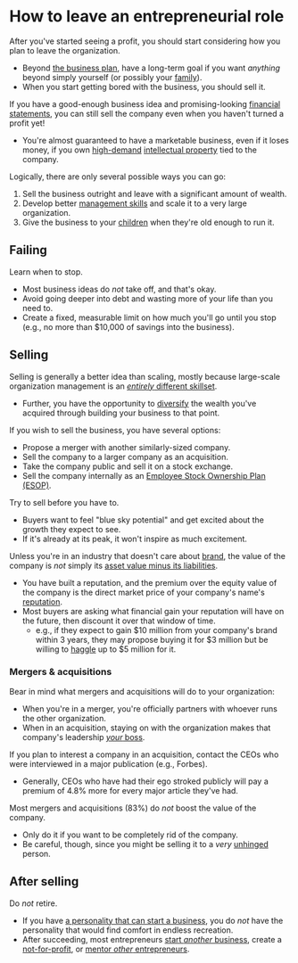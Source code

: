 
# How to leave an entrepreneurial role

After you've started seeing a profit, you should start considering how you plan to leave the organization.

- Beyond [the business plan](entrepreneur-3_plan.md), have a long-term goal if you want *anything* beyond simply yourself (or possibly your [family](people-family.md)).
- When you start getting bored with the business, you should sell it.

If you have a good-enough business idea and promising-looking [financial statements](money-accounting.md), you can still sell the company even when you haven't turned a profit yet!

- You're almost guaranteed to have a marketable business, even if it loses money, if you own [high-demand](economics.md) [intellectual property](legal-ip.md) tied to the company.

Logically, there are only several possible ways you can go:

1. Sell the business outright and leave with a significant amount of wealth.
2. Develop better [management skills](mgmt-1_why.md) and scale it to a very large organization.
3. Give the business to your [children](people-family.md) when they're old enough to run it.

## Failing

Learn when to stop.

- Most business ideas do *not* take off, and that's okay.
- Avoid going deeper into debt and wasting more of your life than you need to.
- Create a fixed, measurable limit on how much you'll go until you stop (e.g., no more than $10,000 of savings into the business).

## Selling

Selling is generally a better idea than scaling, mostly because large-scale organization management is an [*entirely* different skillset](mgmt-7_changes.md).

- Further, you have the opportunity to [diversify](money-investing.md) the wealth you've acquired through building your business to that point.

If you wish to sell the business, you have several options:

- Propose a merger with another similarly-sized company.
- Sell the company to a larger company as an acquisition.
- Take the company public and sell it on a stock exchange.
- Sell the company internally as an [Employee Stock Ownership Plan (ESOP)](money-accounting.md).

Try to sell before you have to.

- Buyers want to feel "blue sky potential" and get excited about the growth they expect to see.
- If it's already at its peak, it won't inspire as much excitement.

Unless you're in an industry that doesn't care about [brand](marketing.md), the value of the company is *not* simply its [asset value minus its liabilities](money-accounting.md).

- You have built a reputation, and the premium over the equity value of the company is the direct market price of your company's name's [reputation](image.md).
- Most buyers are asking what financial gain your reputation will have on the future, then discount it over that window of time.
  - e.g., if they expect to gain $10 million from your company's brand within 3 years, they may propose buying it for $3 million but be willing to [haggle](people-5_conflicts.md) up to $5 million for it.

### Mergers & acquisitions

Bear in mind what mergers and acquisitions will do to your organization:

- When you're in a merger, you're officially partners with whoever runs the other organization.
- When in an acquisition, staying on with the organization makes that company's leadership [*your* boss](jobs-1_why.md).

If you plan to interest a company in an acquisition, contact the CEOs who were interviewed in a major publication (e.g., Forbes).

- Generally, CEOs who have had their ego stroked publicly will pay a premium of 4.8% more for every major article they've had.

Most mergers and acquisitions (83%) do *not* boost the value of the company.

- Only do it if you want to be completely rid of the company.
- Be careful, though, since you might be selling it to a *very* [unhinged](mind-neurodivergence.md) person.

## After selling

Do *not* retire.

- If you have [a personality that can start a business](entrepreneur-1_why.md), you do *not* have the personality that would find comfort in endless recreation.
- After succeeding, most entrepreneurs [start *another* business](entrepreneur-2_idea.md), create a [not-for-profit](entrepreneur-3_plan.md), or [mentor *other* entrepreneurs](education.md).
